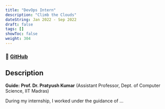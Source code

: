```yaml
---
title: "DevOps Intern"
description: "Climb the Clouds"
dateString: Jan 2022 - Sep 2022
draft: false
tags: []
showToc: false
weight: 304
--- 
```

### 🔗 [GitHub]()

## Description
**Guide:** **Prof. Dr. Pratyush Kumar** (Assistant Professor, Dept. of Computer Science, IIT Madras)

During my internship, I worked under the guidance of ...